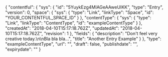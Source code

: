 {
  "contentful": {
    "sys": {
      "id": "5YuykEzg4MIAGeAAweUIKK",
      "type": "Entry",
      "version": 0,
      "space": {
        "sys": {
          "type": "Link",
          "linkType": "Space",
          "id": "YOUR_CONTENTFUL_SPACE_ID"
        }
      },
      "contentType": {
        "sys": {
          "type": "Link",
          "linkType": "ContentType",
          "id": "exampleContentType"
        }
      },
      "createdAt": "2018-04-10T15:17:18.762Z",
      "updatedAt": "2018-04-10T15:17:18.762Z",
      "revision": 1
    },
    "fields": {
      "description": "Don't feel very creative today.\n\nBla bla bla...",
      "title": "Another Entry Example"
    }
  },
  "type": "exampleContentType",
  "url": "",
  "draft": false,
  "publishdate": "",
  "expirydate": ""
}

